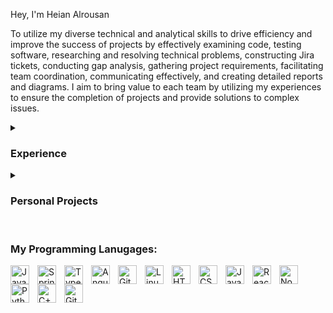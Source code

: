 <section id="info">
<p>Hey, I'm Heian Alrousan</p>
<p>To utilize my diverse technical and analytical skills to drive efficiency and improve the success of projects by effectively examining code, testing software, researching and resolving technical problems, constructing Jira tickets, conducting gap analysis, gathering project requirements, facilitating team coordination, communicating effectively, and creating detailed reports and diagrams. I aim to bring value to each team by utilizing my experiences to ensure the completion of projects and provide solutions to complex issues.</p>
 </section>    
 
<details>
 <summary><h3>Experience</h3></summary>
<h3>IT Software Development Internship, Data Glacier – Illinois, United States </h3>
<ul style="list-style-type:square">
<li>Researched, diagnosed & resolved a variety of technical issues to ensure optimal software performance</li> 
<li>Developed new software applications & provided necessary fixes to improve overall system functionality</li> 
<li>Collaborated with cross-functional teams to examine, test, and troubleshoot code and software patches</li> 
</ul>
    
<h3>Junior IT Business Analyst, Target – Illinois, United States</h3>
<ul style="list-style-type:square">
<li>Constructed Jira tickets For Engineers when defects were Recognized and Ensured their Completion</li> 
<li>Performed Gap analysis to outline the present state and ideal future state for POS Software</li> 
<li>Gathered specific project requirements from AWS, A2A, REST APIs and organized them into user stories</li> 
<li>Compiled project requirements for the ongoing update of the Point-of-Sale Application</li> 
<li>Conducted Daily Stand-up meetings to Facilitate Team Coordination and Cohesion</li> 
<li>Created Detailed UML diagrams, succinctly illustrating necessary Point-of-Sale Tool behavior</li> 
<li>Developed interactive Tableau dashboards & visualizations in Tableau for stakeholders</li> 

</ul>
<h3>Data Analyst & Engineering Internship, 4HD Consultants – Illinois, United States</h3>
<ul style="list-style-type:square">
<li>Created business reports for clients & employees to represent quantitative data in an effective manner</li> 
<li>Effectively Communicated with project managers and engineers ensuring professional responses</li> 
<li>Ensured timely completion of company projects by performing tasks and resolving any issues that arose</li> 
<li>Resolved challenging database issues such as distributed systems, query optimization, and web services</li> 
 </ul>
</details>

<details>
<summary><h3>Personal Projects</h3></summary>
<h3>Web Developer & Software Engineer</h3>
<li>Conducted a Full stack Professional Responsive Portfolio Website using HTML, CSS, JavaScript</li> 
<li>Created a Fully Operational and operational Time Clock using JavaScript </li> 
<li>Developed a Calculator Using JavaScript to perform basic arithmetic operations and improve efficiency</li> 
<li>Built a Weather Application using APIs and JavaScript to provide users with real-time weather information</li> 
</details>
 

 <br>
 <h3> My Programming Lanugages:</h3>
<img align="left" alt="Java" width="30px" style="padding-right:10px;" src="https://cdn.jsdelivr.net/gh/devicons/devicon/icons/java/java-original.svg"/>
<img align="left" alt="Spring" width="30px" style="padding-right:10px;" src="https://cdn.jsdelivr.net/gh/devicons/devicon/icons/spring/spring-original.svg" />
<img align="left" alt="TypeScript" width="30px" style="padding-right:10px;" src="https://cdn.jsdelivr.net/gh/devicons/devicon/icons/typescript/typescript-plain.svg" />
<img align="left" alt="Angular" width="30px" style="padding-right:10px;" src="https://cdn.jsdelivr.net/gh/devicons/devicon/icons/angularjs/angularjs-plain.svg" />
<img align="left" alt="Git" width="30px" style="padding-right:10px;" src="https://cdn.jsdelivr.net/gh/devicons/devicon/icons/git/git-original.svg" />
<img align="left" alt="Linux" width="30px" style="padding-right:10px;" src="https://cdn.jsdelivr.net/gh/devicons/devicon/icons/linux/linux-original.svg" />
<img align="left" alt="HTML" width="30px" style="padding-right:10px;" src="https://cdn.jsdelivr.net/gh/devicons/devicon/icons/html5/html5-plain.svg" />
<img align="left" alt="CSS" width="30px" style="padding-right:10px;" src="https://cdn.jsdelivr.net/gh/devicons/devicon/icons/css3/css3-plain.svg" />
<img align="left" alt="JavaScript" width="30px" style="padding-right:10px;" src="https://cdn.jsdelivr.net/gh/devicons/devicon/icons/javascript/javascript-plain.svg" />
<img align="left" alt="React" width="30px" style="padding-right:10px;" src="https://cdn.jsdelivr.net/gh/devicons/devicon/icons/react/react-original.svg" />
<img align="left" alt="NodeJS" width="30px" style="padding-right:10px;" src="https://cdn.jsdelivr.net/gh/devicons/devicon/icons/nodejs/nodejs-original.svg" />
<img align="left" alt="Python" width="30px" style="padding-right:10px;" src="https://cdn.jsdelivr.net/gh/devicons/devicon/icons/python/python-plain.svg" />
<img align="left" alt="C++" width="30px" style="padding-right:10px;" src="https://cdn.jsdelivr.net/gh/devicons/devicon/icons/cplusplus/cplusplus-line.svg" />
<img align="left" alt="GitHub" width="30px" style="padding-right:10px;" src="https://cdn.jsdelivr.net/gh/devicons/devicon/icons/github/github-original.svg" />
<br />
